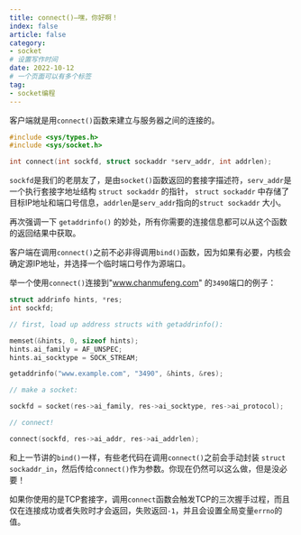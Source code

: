 ```yaml
---
title: connect()—嘿，你好啊！
index: false
article: false
category:
- socket
# 设置写作时间
date: 2022-10-12
# 一个页面可以有多个标签
tag:
- socket编程
---
```


客户端就是用`connect()`函数来建立与服务器之间的连接的。

```c
#include <sys/types.h>
#include <sys/socket.h>

int connect(int sockfd, struct sockaddr *serv_addr, int addrlen);
```

`sockfd`是我们的老朋友了，是由`socket()`函数返回的套接字描述符，`serv_addr`是一个执行套接字地址结构 `struct sockaddr` 的指针， `struct sockaddr` 中存储了目标IP地址和端口号信息，`addrlen`是`serv_addr`指向的`struct sockaddr` 大小。

再次强调一下 `getaddrinfo()` 的妙处，所有你需要的连接信息都可以从这个函数的返回结果中获取。

客户端在调用`connect()`之前不必非得调用`bind()`函数，因为如果有必要，内核会确定源IP地址，并选择一个临时端口号作为源端口。

举一个使用`connect()`连接到"www.chanmufeng.com" 的`3490`端口的例子：

```c
struct addrinfo hints, *res;
int sockfd;

// first, load up address structs with getaddrinfo():

memset(&hints, 0, sizeof hints);
hints.ai_family = AF_UNSPEC;
hints.ai_socktype = SOCK_STREAM;

getaddrinfo("www.example.com", "3490", &hints, &res);

// make a socket:

sockfd = socket(res->ai_family, res->ai_socktype, res->ai_protocol);

// connect!

connect(sockfd, res->ai_addr, res->ai_addrlen);
```

和上一节讲的`bind()`一样，有些老代码在调用`connect()`之前会手动封装 `struct sockaddr_in`，然后传给`connect()`作为参数。你现在仍然可以这么做，但是没必要！

如果你使用的是TCP套接字，调用`connect`函数会触发TCP的三次握手过程，而且仅在连接成功或者失败时才会返回，失败返回`-1`，并且会设置全局变量`errno`的值。

